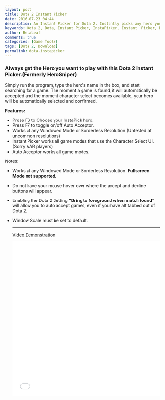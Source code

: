 ```yaml
---
layout: post
title: Dota 2 Instant Picker 
date: 2016-07-23 04:44
description: An Instant Picker for Dota 2. Instantly picks any hero you want.
keywords: Dota 2, Dota, Instant Picker, InstaPicker, Instant, Picker, Dota 2 Instant Picker, Dota 2 InstaPicker, Dota Instant Picker, Dota InstaPick
author: BetaLeaf
comments: true
categories: [Game Tools]
tags: [Dota 2, Download]
permalink: dota-instapicker
---
```


### Always get the Hero you want to play with this Dota 2 Instant Picker.(Formerly HeroSniper)  

Simply run the program, type the hero's name in the box, and start searching for a game. The moment a game is found, it will  automatically be accepted and the moment character select becomes available, your hero will be automatically selected and confirmed.  

**Features:**  

  - Press F6 to Choose your InstaPick hero.  
  - Press F7 to toggle on/off Auto Acceptor.  
  - Works at any Windowed Mode or Borderless Resolution.(Untested at uncommon resolutions)  
  - Instant Picker works all game modes that use the Character Select UI. (Sorry AAR players)  
  - Auto Acceptor works all game modes.

Notes:  

  - Works at any Windowed Mode or Borderless Resolution. **Fullscreen Mode not supported.**  
  - Do not have your mouse hover over where the accept and decline buttons will appear.  
  - Enabling the Dota 2 Setting **"Bring to foreground when match found"** will allow you to auto accept games, even if you have alt tabbed out of Dota 2.  
  - Window Scale must be set to default.  
  
	---

	<a href="https://www.youtube.com/watch?v=VicXUZqsE4o">Video Demonstration</a>
 
	<iframe src="{{ site.url }}/stats.html?username=BetaLeaf&repository=Dota-2-Instant-Pick" width="100%" height="500px" frameborder="0" scrolling="no"></iframe>  